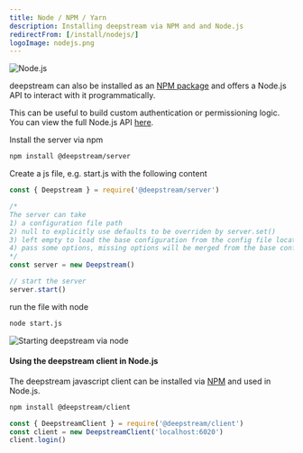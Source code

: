 ```yaml
---
title: Node / NPM / Yarn
description: Installing deepstream via NPM and and Node.js
redirectFrom: [/install/nodejs/]
logoImage: nodejs.png
---
```


![Node.js](nodejs.png)

deepstream can also be installed as an [NPM package](https://www.npmjs.com/package/deepstream.io) and offers a Node.js API to interact with it programmatically.

This can be useful to build custom authentication or permissioning logic. You can view the full Node.js API [here](/docs/server/node-api/).

Install the server via npm

``` bash
npm install @deepstream/server
```

Create a js file, e.g. start.js with the following content

```javascript
const { Deepstream } = require('@deepstream/server')

/*
The server can take
1) a configuration file path
2) null to explicitly use defaults to be overriden by server.set()
3) left empty to load the base configuration from the config file located within the conf directory.
4) pass some options, missing options will be merged from the base configuration.
*/
const server = new Deepstream()

// start the server
server.start()
```

run the file with node
```bash
node start.js
```

![Starting deepstream via node](../deepstream-v4.png)

#### Using the deepstream client in Node.js
The deepstream javascript client can be installed via [NPM](https://www.npmjs.com/package/@deepstream/client) and used in Node.js.

```bash
npm install @deepstream/client
```

```javascript
const { DeepstreamClient } = require('@deepstream/client')
const client = new DeepstreamClient('localhost:6020')
client.login()
```
